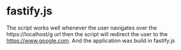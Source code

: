 # fastify.js
The script works well whenever the user navigates over the https://localhost/g url  then the script will redirect the user to the https://www.google.com. And the application was build in fastify.js 
